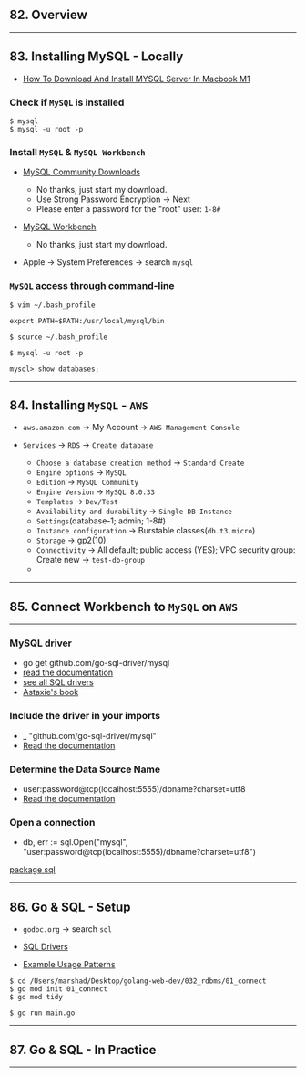 ## 82. Overview

***

## 83. Installing MySQL - Locally

* [How To Download And Install MYSQL Server In Macbook M1](https://www.youtube.com/watch?v=aWZKws7RWic)

### Check if `MySQL` is installed
```
$ mysql
$ mysql -u root -p
```

### Install `MySQL` & `MySQL Workbench`

* [MySQL Community Downloads](https://dev.mysql.com/downloads/mysql/)
    - No thanks, just start my download.
    - Use Strong Password Encryption -> Next
    - Please enter a password for the "root" user: `1-8#`

* [MySQL Workbench](https://dev.mysql.com/downloads/workbench/)
    - No thanks, just start my download.

* Apple -> System Preferences -> search `mysql`

### `MySQL` access through command-line

```
$ vim ~/.bash_profile

export PATH=$PATH:/usr/local/mysql/bin

$ source ~/.bash_profile
```

```
$ mysql -u root -p

mysql> show databases;
```

***

## 84. Installing `MySQL` - `AWS`

* `aws.amazon.com` -> My Account -> `AWS Management Console` 

* `Services` -> `RDS` -> `Create database`
    - `Choose a database creation method` -> `Standard Create`    
    - `Engine options` -> `MySQL`
    - `Edition` -> `MySQL Community`    
    - `Engine Version` -> `MySQL 8.0.33` 
    - `Templates` -> `Dev/Test`
    - `Availability and durability` -> `Single DB Instance`
    - `Settings`(database-1; admin; 1-8#)
    - `Instance configuration` -> Burstable classes(`db.t3.micro`)
    - `Storage` -> gp2(10)
    - `Connectivity` -> All default; public access (YES); VPC security group: Create new -> `test-db-group`
    - 

***

## 85. Connect Workbench to `MySQL` on `AWS`


***


### MySQL driver
  - go get github.com/go-sql-driver/mysql
  - [read the documentation](https://github.com/go-sql-driver/mysql#installation)
  - [see all SQL drivers](https://github.com/golang/go/wiki/SQLDrivers)
  - [Astaxie's book](https://astaxie.gitbooks.io/build-web-application-with-golang/content/en/05.2.html)

### Include the driver in your imports
  - _ "github.com/go-sql-driver/mysql"
  - [Read the documentation](https://github.com/go-sql-driver/mysql#usage)

### Determine the Data Source Name
  - user:password@tcp(localhost:5555)/dbname?charset=utf8
  - [Read the documentation](https://github.com/go-sql-driver/mysql#dsn-data-source-name)

### Open a connection
  - db, err := sql.Open("mysql", "user:password@tcp(localhost:5555)/dbname?charset=utf8")

[package sql](https://godoc.org/database/sql)

***

## 86. Go & SQL - Setup

* `godoc.org` -> search `sql`

* [SQL Drivers](https://github.com/golang/go/wiki/SQLDrivers)
* [Example Usage Patterns](https://github.com/golang/go/wiki/SQLInterface)

```
$ cd /Users/marshad/Desktop/golang-web-dev/032_rdbms/01_connect
$ go mod init 01_connect
$ go mod tidy

$ go run main.go
```

***

## 87. Go & SQL - In Practice

***
